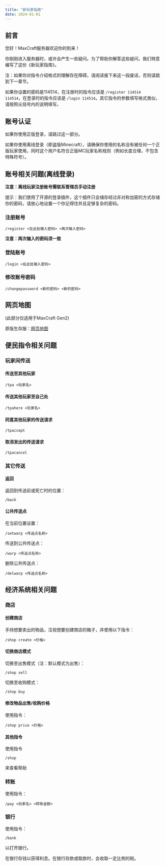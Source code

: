 ```yaml
---
title: "新玩家指南"
date: 2024-01-01
---
```

## 前言

您好！MaxCraft服务器欢迎你的到来！  

你刚刚进入服务器时，或许会产生一些疑问。为了帮助你解答这些疑问，我们特意编写了这份《新玩家指南》。

注：如果你对指令介绍格式的理解存在障碍，请阅读接下来这一段废话，否则请跳到下一章节。

如果你设置的密码是114514，在注册时的指令应该是 `/register 114514 114514`，在登录时的指令应该是 `/login 114514`。其它指令的参数填写格式类似，请按照尖括号内的说明填写。

## 账号认证

如果你使用正版登录，请跳过这一部分。

如果你使用离线登录（即盗版Minecraft），请确保你使用的名称没有被任何一个正版玩家使用，同时这个用户名符合正版MC玩家名称规则（例如长度合理，不包含特殊符号）。

## 账号相关问题(离线登录)

**注意：离线玩家注册账号需联系管理员手动注册**

提示：我们使用了开源的登录插件，这个插件只会储存经过非对称加密的方式存储你的密码，请放心地设置一个你记得住并且足够复杂的密码。

### 注册账号

```
/register <在此处输入密码> <再次输入密码>
```

**注意：两次输入的密码须一致**  

### 登陆账号

```
/login <在此处输入密码>
```

### 修改账号密码

```
/changepassword <新的密码> <新的密码>
```

## 网页地图

(此部分仅适用于MaxCraft Gen2)

原版生存服：[网页地图](https://maxcraft-map.iruanp.com/)

## 便民指令相关问题

### 玩家间传送

#### 传送至其他玩家

```
/tpa <玩家名>
```

#### 传送其他玩家至自己处

```
/tpahere <玩家名>
```

#### 同意其他玩家的传送请求 

```
/tpaccept
```

#### 取消发出的传送请求 

```
/tpacancel
```

### 其它传送

#### 返回

返回到传送前或死亡时的位置：

```
/back
```

#### 公共传送点

在当前位置设置：

```
/setwarp <传送点名称>
```

传送到公共传送点：

```
/warp <传送点名称>
```

删除公共传送点：

```
/delwarp <传送点名称>
```

## 经济系统相关问题

### 商店

#### 创建商店

手持想要卖出的物品，注视想要创建商店的箱子，并使用以下指令：

```
/shop create <价格>
```

#### 切换商店模式

切换至出售模式（注：默认模式为出售）：

```
/shop sell
```

切换至收购模式：

```
/shop buy
```

#### 修改物品出售/收购价格

使用指令：

```
/shop price <价格>
```

#### 其他指令

使用指令

```
/shop
```

来查看帮助

### 转账

使用指令：

```
/pay <玩家名> <转账金额>
```

### 银行

使用指令：

```
/bank
```
以打开银行。

在银行存钱以获得利息。在银行存款或取款时，会收取一定比例的税。
